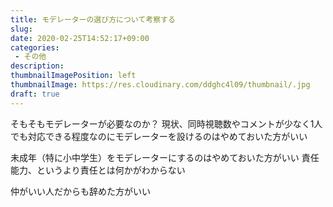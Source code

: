 ```yaml
---
title: モデレーターの選び方について考察する
slug: 
date: 2020-02-25T14:52:17+09:00
categories: 
 - その他
description: 
thumbnailImagePosition: left
thumbnailImage: https://res.cloudinary.com/ddghc4l09/thumbnail/.jpg
draft: true
---
```


<!--more-->

そもそもモデレーターが必要なのか？
現状、同時視聴数やコメントが少なく1人でも対応できる程度なのにモデレーターを設けるのはやめておいた方がいい

未成年（特に小中学生）をモデレーターにするのはやめておいた方がいい
責任能力、というより責任とは何かがわからない

仲がいい人だからも辞めた方がいい
